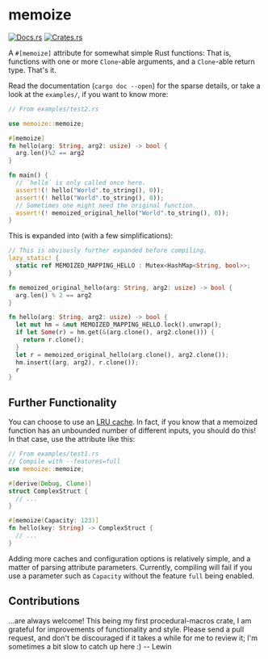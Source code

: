 # memoize

[![Docs.rs](https://docs.rs/memoize/badge.svg)](https://crates.io/crates/memoize)
[![Crates.rs](https://img.shields.io/crates/v/memoize.svg)](https://crates.io/memoize)

A `#[memoize]` attribute for somewhat simple Rust functions: That is, functions
with one or more `Clone`-able arguments, and a `Clone`-able return type. That's it.

Read the documentation (`cargo doc --open`) for the sparse details, or take a
look at the `examples/`, if you want to know more:

```rust
// From examples/test2.rs

use memoize::memoize;

#[memoize]
fn hello(arg: String, arg2: usize) -> bool {
  arg.len()%2 == arg2
}

fn main() {
  // `hello` is only called once here.
  assert!(! hello("World".to_string(), 0));
  assert!(! hello("World".to_string(), 0));
  // Sometimes one might need the original function.
  assert!(! memoized_original_hello("World".to_string(), 0));
}
```

This is expanded into (with a few simplifications):

```rust
// This is obviously further expanded before compiling.
lazy_static! {
  static ref MEMOIZED_MAPPING_HELLO : Mutex<HashMap<String, bool>>;
}

fn memoized_original_hello(arg: String, arg2: usize) -> bool {
  arg.len() % 2 == arg2
}

fn hello(arg: String, arg2: usize) -> bool {
  let mut hm = &mut MEMOIZED_MAPPING_HELLO.lock().unwrap();
  if let Some(r) = hm.get(&(arg.clone(), arg2.clone())) {
    return r.clone();
  }
  let r = memoized_original_hello(arg.clone(), arg2.clone());
  hm.insert((arg, arg2), r.clone());
  r
}
```

## Further Functionality

You can choose to use an [LRU cache](https://crates.io/crates/lru). In fact, if
you know that a memoized function has an unbounded number of different inputs,
you should do this! In that case, use the attribute like this:

```rust
// From examples/test1.rs
// Compile with --features=full
use memoize::memoize;

#[derive(Debug, Clone)]
struct ComplexStruct {
  // ...
}

#[memoize(Capacity: 123)]
fn hello(key: String) -> ComplexStruct {
  // ...
}
```

Adding more caches and configuration options is relatively simple, and a matter
of parsing attribute parameters. Currently, compiling will fail if you use a
parameter such as `Capacity` without the feature `full` being enabled.

## Contributions

...are always welcome! This being my first procedural-macros crate, I am
grateful for improvements of functionality and style. Please send a pull
request, and don't be discouraged if it takes a while for me to review it; I'm
sometimes a bit slow to catch up here :)   -- Lewin

